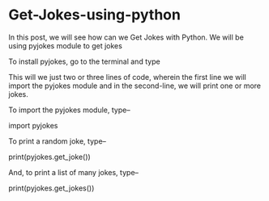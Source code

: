 # Get-Jokes-using-python

In this post, we will see how can we Get Jokes with Python. We will be using pyjokes module to get jokes

To install pyjokes, go to the terminal and type

This will we just two or three lines of code, wherein the first line we will import the pyjokes module and in the second-line, we will print one or more jokes.

To import the pyjokes module, type–

import pyjokes

To print a random joke, type–

print(pyjokes.get_joke())

And, to print a list of many jokes, type–

print(pyjokes.get_jokes())
